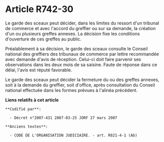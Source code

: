 # Article R742-30

Le garde des sceaux peut décider, dans les limites du ressort d'un tribunal de commerce et avec l'accord du greffier ou sur
sa demande, la création d'un ou plusieurs greffes annexes. La décision fixe les conditions d'ouverture de ces greffes au
public.

Préalablement à sa décision, le garde des sceaux consulte le Conseil national des greffiers des tribunaux de commerce par
lettre recommandée avec demande d'avis de réception. Celui-ci doit faire parvenir ses observations dans les deux mois de sa
saisine. Faute de réponse dans ce délai, l'avis est réputé favorable.

Le garde des sceaux peut décider la fermeture du ou des greffes annexes, soit à la demande du greffier, soit d'office, après
consultation du Conseil national effectuée dans les formes prévues à l'alinéa précédent.

**Liens relatifs à cet article**

	**Codifié par**:

	  - Décret n°2007-431 2007-03-25 JORF 27 mars 2007

	**Anciens textes**:

	  - CODE DE L'ORGANISATION JUDICIAIRE. - art. R821-4-1 (Ab)
